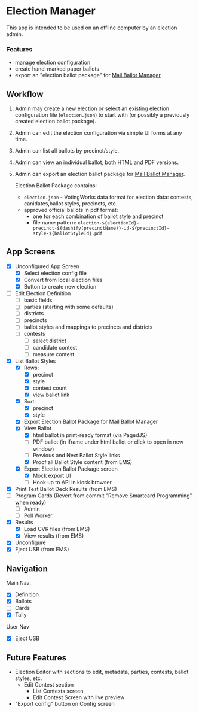 # Election Manager

This app is intended to be used on an offline computer by an election admin.

### Features

- manage election configuration
- create hand-marked paper ballots
- export an "election ballot package" for
  [Mail Ballot Manager](https://github.com/votingworks/mail-ballot-manager)

## Workflow

1. Admin may create a new election or select an existing election configuration
   file (`election.json`) to start with (or possibly a previously created
   election ballot package).
2. Admin can edit the election configuration via simple UI forms at any time.
3. Admin can list all ballots by precinct/style.
4. Admin can view an individual ballot, both HTML and PDF versions.
5. Admin can export an election ballot package for
   [Mail Ballot Manager](https://github.com/votingworks/mail-ballot-manager).

   Election Ballot Package contains:

   - `election.json` - VotingWorks data format for election data: contests,
     canidates,ballot styles, precincts, etc.
   - approved official ballots in pdf format:
     - one for each combination of ballot style and precinct
     - file name pattern:
       `election-${electionId}-precinct-${dashify(precinctName)}-id-${precinctId}-style-${ballotStyleId}.pdf`

## App Screens

- [x] Unconfigured App Screen
  - [x] Select election config file
  - [x] Convert from local election files
  - [x] Button to create new election
- [ ] Edit Election Definition
  - [ ] basic fields
  - [ ] parties (starting with some defaults)
  - [ ] districts
  - [ ] precincts
  - [ ] ballot styles and mappings to precincts and districts
  - [ ] contests
    - [ ] select district
    - [ ] candidate contest
    - [ ] measure contest
- [x] List Ballot Styles
  - [x] Rows:
    - [x] precinct
    - [x] style
    - [x] contest count
    - [x] view ballot link
  - [x] Sort:
    - [x] precinct
    - [x] style
  - [x] Export Election Ballot Package for Mail Ballot Manager
  - [x] View Ballot
    - [x] html ballot in print-ready format (via PagedJS)
    - [ ] PDF ballot (in iframe under html ballot or click to open in new
          window)
    - [ ] Previous and Next Ballot Style links
    - [x] Proof all Ballot Style content (from EMS)
  - [x] Export Election Ballot Package screen
    - [x] Mock export UI
    - [ ] Hook up to API in kiosk browser
- [x] Print Test Ballot Deck Results (from EMS)
- [ ] Program Cards (Revert from commit "Remove Smartcard Programming" when
      ready)
  - [ ] Admin
  - [ ] Poll Worker
- [x] Results
  - [x] Load CVR files (from EMS)
  - [x] View results (from EMS)
- [x] Unconfigure
- [x] Eject USB (from EMS)

## Navigation

Main Nav:

- [x] Definition
- [x] Ballots
- [ ] Cards
- [x] Tally

User Nav

- [x] Eject USB

## Future Features

- Election Editor with sections to edit, metadata, parties, contests, ballot
  styles, etc.
  - Edit Contest section
    - List Contests screen
    - Edit Contest Screen with live preview
- "Export config" button on Config screen
